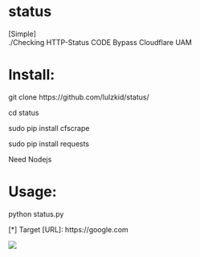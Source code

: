 # status
[Simple]
<br>./Checking HTTP-Status CODE Bypass Cloudflare UAM
<br>
<h1>Install:</h1>
  <p>git clone https://github.com/lulzkid/status/</p>
  <p>cd status</p>
  <p>sudo pip install cfscrape</p>
  <p>sudo pip install requests</p>
  <p>Need Nodejs</p>
<h1>Usage:</h1>
<p>python status.py</p>
  <p>[*] Target [URL]: https://google.com</p>  
<img src="https://i.imgur.com/OIrlyVG.png"></img>  
  
